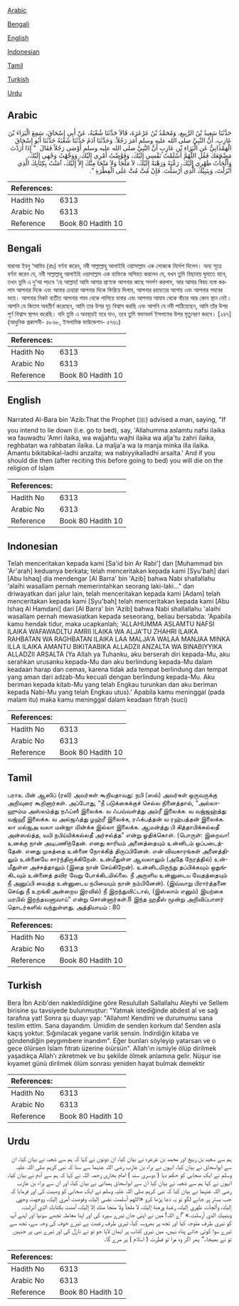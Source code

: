 [Arabic](#arabic)

[Bengali](#bengali)

[English](#english)

[Indonesian](#indonesian)

[Tamil](#tamil)

[Turkish](#turkish)

[Urdu](#urdu)

## Arabic


<div dir="rtl" lang="ar" style={{fontSize:'larger',backgroundColor:'#f8f9fa',padding:20}}>
حَدَّثَنَا سَعِيدُ بْنُ الرَّبِيعِ، وَمُحَمَّدُ بْنُ عَرْعَرَةَ، قَالاَ حَدَّثَنَا شُعْبَةُ، عَنْ أَبِي إِسْحَاقَ، سَمِعَ الْبَرَاءَ بْنَ عَازِبٍ، أَنَّ النَّبِيَّ صلى الله عليه وسلم أَمَرَ رَجُلاً‏.‏ وَحَدَّثَنَا آدَمُ حَدَّثَنَا شُعْبَةُ حَدَّثَنَا أَبُو إِسْحَاقَ الْهَمْدَانِيُّ عَنِ الْبَرَاءِ بْنِ عَازِبٍ أَنَّ النَّبِيَّ صلى الله عليه وسلم أَوْصَى رَجُلاً فَقَالَ ‏ "‏ إِذَا أَرَدْتَ مَضْجَعَكَ فَقُلِ اللَّهُمَّ أَسْلَمْتُ نَفْسِي إِلَيْكَ، وَفَوَّضْتُ أَمْرِي إِلَيْكَ، وَوَجَّهْتُ وَجْهِي إِلَيْكَ، وَأَلْجَأْتُ ظَهْرِي إِلَيْكَ، رَغْبَةً وَرَهْبَةً إِلَيْكَ، لاَ مَلْجَأَ وَلاَ مَنْجَا مِنْكَ إِلاَّ إِلَيْكَ، آمَنْتُ بِكِتَابِكَ الَّذِي أَنْزَلْتَ، وَبِنَبِيِّكَ الَّذِي أَرْسَلْتَ‏.‏ فَإِنْ مُتَّ مُتَّ عَلَى الْفِطْرَةِ ‏"‏‏.‏
</div>
<div style={{backgroundColor:'#f8f9fa',padding:20, marginBottom: 10}}><table> <thead> <tr> <th>References:</th> <th></th> </tr> </thead> <tbody><tr><td>Hadith No</td><td>6313</td></tr><tr><td>Arabic No</td><td>6313</td></tr><tr><td>Reference</td><td>Book 80 Hadith 10</td></tr></tbody></table></div>

## Bengali


<div dir="ltr" lang="bn" style={{fontSize:'larger',backgroundColor:'#f8f9fa',padding:20}}>
বারাআ ইবনু ‘আযিব (রাঃ) বর্ণনা করেন, নবী সাল্লাল্লাহু আলাইহি ওয়াসাল্লাম এক লোককে নির্দেশ দিলেন। অন্য সূত্রে বর্ণনা করেন যে, নবী সাল্লাল্লাহু আলাইহি ওয়াসাল্লাম এক ব্যক্তিকে অসিয়ত করলেন যে, যখন তুমি বিছানায় ঘুমাতে যাবে, তখন তুমি এ দু‘আ পড়বে ‘হে আল্লাহ! আমি আমার প্রাণকে আপনার কাছে সমর্পণ করলাম, আর আমার বিষয় ন্যস্ত করলাম আপনার দিকে এবং আমার চেহারা আপনার দিকে ফিরিয়ে দিলাম, আপনার রহমতের আশায় এবং আপনার গযবের ভয়ে। আপনার নিকট ব্যতীত আপনার গযব থেকে পালিয়ে যাবার এবং আপনার আযাব থেকে বাঁচার আর কোন স্থান নেই। আপনি যে কিতাব অবতীর্ণ করেছেন, আমি তার উপর দৃঢ় বিশ্বাস করছি এবং আপনি যে নবী পাঠিয়েছেন, আমি তাঁর উপর পূর্ণ বিশ্বাস স্থাপন করেছি। যদি তুমি এ অবস্থায়ই মরে যাও, তবে তুমি স্বভাবধর্ম ইসলামের উপর মৃত্যুবরণ করবে। [২৪৭] (আধুনিক প্রকাশনী- ৫৮৬৮, ইসলামিক ফাউন্ডেশন- ৫৭৬১)
</div>
<div style={{backgroundColor:'#f8f9fa',padding:20, marginBottom: 10}}><table> <thead> <tr> <th>References:</th> <th></th> </tr> </thead> <tbody><tr><td>Hadith No</td><td>6313</td></tr><tr><td>Arabic No</td><td>6313</td></tr><tr><td>Reference</td><td>Book 80 Hadith 10</td></tr></tbody></table></div>

## English


<div dir="ltr" lang="en" style={{fontSize:'larger',backgroundColor:'#f8f9fa',padding:20}}>
Narrated Al-Bara bin 'Azib:That the Prophet (ﷺ) advised a man, saying, "If you intend to lie down (i.e. go to bed), say, 'Allahumma aslamtu nafsi ilaika wa fauwadtu 'Amri ilaika, wa wajjahtu wajhi ilaika wa alja'tu zahri ilaika, reghbatan wa rahbatan ilaika. La malja'a wa la manja minka illa ilaika. Amantu bikitabikal-ladhi anzalta; wa nabiyyikalladhi arsalta.' And if you should die then (after reciting this before going to bed) you will die on the religion of Islam
</div>
<div style={{backgroundColor:'#f8f9fa',padding:20, marginBottom: 10}}><table> <thead> <tr> <th>References:</th> <th></th> </tr> </thead> <tbody><tr><td>Hadith No</td><td>6313</td></tr><tr><td>Arabic No</td><td>6313</td></tr><tr><td>Reference</td><td>Book 80 Hadith 10</td></tr></tbody></table></div>

## Indonesian


<div dir="ltr" lang="id" style={{fontSize:'larger',backgroundColor:'#f8f9fa',padding:20}}>
Telah menceritakan kepada kami [Sa'id bin Ar Rabi'] dan [Muhammad bin 'Ar'arah] keduanya berkata; telah menceritakan kepada kami [Syu'bah] dari [Abu Ishaq] dia mendengar [Al Barra' bin 'Azib] bahwa Nabi shallallahu 'alaihi wasallam pernah memerintahkan seorang laki-laki…" dan driwayatkan dari jalur lain, telah menceritakan kepada kami [Adam] telah menceritakan kepada kami [Syu'bah] telah menceritakan kepada kami [Abu Ishaq Al Hamdani] dari [Al Barra' bin 'Azib] bahwa Nabi shallallahu 'alaihi wasallam pernah mewasiatkan kepada seseorang, beliau bersabda: 'Apabila kamu hendak tidur, maka ucapkanlah; 'ALLAHUMMA ASLAMTU NAFSI ILAIKA WAFAWADLTU AMRII ILAIKA WA ALJA'TU ZHAHRI ILAIKA RAHBATAN WA RAGHBATAN ILAIKA LAA MALJA'A WALAA MANJAA MINKA ILLA ILAIKA AMANTU BIKITAABIKA ALLADZII ANZALTA WA BINABIYYIKA ALLADZII ARSALTA (Ya AIlah ya Tuhanku, aku berserah diri kepada-Mu, aku serahkan urusanku kepada-Mu dan aku berlindung kepada-Mu dalam keadaan harap dan cemas, karena tidak ada tempat berlindung dan tempat yang aman dari adzab-Mu kecuali dengan berlindung kepada-Mu. Aku beriman kepada kitab-Mu yang telah Engkau turunkan dan aku beriman kepada Nabi-Mu yang telah Engkau utus).' Apabila kamu meninggal (pada malam itu) maka kamu meninggal dalam keadaan fitrah (suci)
</div>
<div style={{backgroundColor:'#f8f9fa',padding:20, marginBottom: 10}}><table> <thead> <tr> <th>References:</th> <th></th> </tr> </thead> <tbody><tr><td>Hadith No</td><td>6313</td></tr><tr><td>Arabic No</td><td>6313</td></tr><tr><td>Reference</td><td>Book 80 Hadith 10</td></tr></tbody></table></div>

## Tamil


<div dir="ltr" lang="ta" style={{fontSize:'larger',backgroundColor:'#f8f9fa',padding:20}}>
பராஉ பின் ஆஸிப் (ரலி) அவர்கள் கூறியதாவது: நபி (ஸல்) அவர்கள் ஒருவருக்கு அறிவுரை கூறினார்கள். அப்போது, “நீ படுக்கைக்குச் செல்ல நினைத்தால், “அல்லாஹும்ம அஸ்லம்த்து நஃப்ஸீ இலைக்க. வ ஃபவ்வள்த்து அம்ரீ இலைக்க. வ வஜ்ஜஹ்த்து வஜ்ஹீ இலைக்க. வ அல்ஜஃத்து ழஹ்ரீ இலைக்க, ரஃக்பத்தன் வ ரஹ்பத்தன் இலைக்க. லா மல்ஜஅ வலா மன்ஜா மின்க்க இல்லா இலைக்க. ஆமன்த்து பி கித்தாபிக்கல்லதீ அன்ஸல்த்த, வபி நபிய்யிக்கல்லதீ அர்சல்த்த” என்று ஓதிக்கொள். (பொருள்: இறைவா! உனக்கு நான் அடிபணிந்தேன். எனது காரியம் அனைத்தையும் உன்னிடம் ஒப்படைத்தேன். எனது முகத்தை உன்னை நோக்கித் திருப்பினேன். என் விவகாரங்கள் அனைத்திலும் உன்னையே சார்ந்திருக்கிறேன். உன்மீதுள்ள ஆவலாலும் (அதே நேரத்தில்) உன்மீதுள்ள அச்சத்தாலும் (இதை நான் செய்கிறேன்). உன்னிடமிருந்து தப்பிக்கவும் ஒதுங்கிடவும் உன்னைத் தவிர வேறு போக்கிடமில்லை. நீ அருளிய உன்னுடைய வேதத்தையும் நீ அனுப்பி வைத்த உன்னுடைய நபியையும் நான் நம்பினேன்). (இவ்வாறு பிரார்த்தனை செய்து நீ உறங்கி அன்றைய இரவில்) நீ இறந்துவிட்டால், (இஸ்லாம் எனும்) இயற்கை மரபில் இறந்தவனாவாய்” என்று சொன்னார்கள்.8 இந்த ஹதீஸ் மூன்று அறிவிப்பாளர் தொடர்களில் வந்துள்ளது. அத்தியாயம் : 80
</div>
<div style={{backgroundColor:'#f8f9fa',padding:20, marginBottom: 10}}><table> <thead> <tr> <th>References:</th> <th></th> </tr> </thead> <tbody><tr><td>Hadith No</td><td>6313</td></tr><tr><td>Arabic No</td><td>6313</td></tr><tr><td>Reference</td><td>Book 80 Hadith 10</td></tr></tbody></table></div>

## Turkish


<div dir="ltr" lang="tr" style={{fontSize:'larger',backgroundColor:'#f8f9fa',padding:20}}>
Bera İbn Azib'den nakledildiğine göre Resulullah Sallallahu Aleyhi ve Sellem birisine şu tavsiyede bulunmuştur: "Yatmak istediğinde abdest al ve sağ tarafına yat! Sonra şu duayı yap: "Allahım! Kendimi ve durumumu sana teslim ettim. Sana dayandım. Ümidim de senden korkum da! Senden asla kaçış yoktur. Sığınılacak yegane varlık sensin. İndirdiğin kitaba ve göndendiğin peygımıbere inandım". Eğer bunları söyleyip yatarsan ve o gece ölürsen İslam fıtratı üzerine öıürsün". Allah'ın ismiyle ölüp dirilmek yaşadıkça Allah'ı zikretmek ve bu şekilde ölmek anlamına gelir. Nüşur ise kıyamet günü dirilmek ölüm sonrası yeniden hayat bulmak demektir
</div>
<div style={{backgroundColor:'#f8f9fa',padding:20, marginBottom: 10}}><table> <thead> <tr> <th>References:</th> <th></th> </tr> </thead> <tbody><tr><td>Hadith No</td><td>6313</td></tr><tr><td>Arabic No</td><td>6313</td></tr><tr><td>Reference</td><td>Book 80 Hadith 10</td></tr></tbody></table></div>

## Urdu


<div dir="rtl" lang="ur" style={{fontSize:'larger',backgroundColor:'#f8f9fa',padding:20}}>
ہم سے سعید بن ربیع اور محمد بن عرعرہ نے بیان کیا، ان دونوں نے کہا کہ ہم سے شعبہ نے بیان کیا، ان سے ابواسحاق نے بیان کیا، انہوں نے براء بن عازب رضی اللہ عنہما سے سنا کہ نبی کریم صلی اللہ علیہ وسلم نے ایک صحابی کو حکم دیا ( دوسری سند ) امام بخاری رحمہ اللہ نے کہا کہ ہم سے آدم نے بیان کیا، انہوں نے کہا ہم سے شعبہ نے بیان کیا ان سے ابواسحاق ہمدانی نے بیان کیا، اور ان سے براء بن عازب رضی اللہ عنہما نے بیان کیا کہ نبی کریم صلی اللہ علیہ وسلم نے ایک صحابی کو وصیت کی اور فرمایا کہ جب بستر پر جانے لگو تو یہ دعا پڑھا کرو «اللهم أسلمت نفسي إليك،‏‏‏‏ وفوضت أمري إليك،‏‏‏‏ ووجهت وجهي إليك،‏‏‏‏ وألجأت ظهري إليك،‏‏‏‏ رغبة ورهبة إليك،‏‏‏‏ لا ملجأ ولا منجا منك إلا إليك،‏‏‏‏ آمنت بكتابك الذي أنزلت،‏‏‏‏ وبنبيك الذي أرسلت‏.‏» ”اے اللہ! میں نے اپنی جان تیرے سپرد کی اور اپنا معاملہ تجھے سونپا اور اپنے آپ کو تیری طرف متوجہ کیا اور تجھ پر بھروسہ کیا، تیری طرف رغبت ہے تیرے خوف کی وجہ سے، تجھ سے تیرے سوا کوئی جائے پناہ نہیں، میں تیری کتاب پر ایمان لایا جو تو نے نازل کی اور تیرے نبی پر جنہیں تو نے بھیجا۔“ پھر اگر وہ مرا تو فطرت ( اسلام ) پر مرے گا۔
</div>
<div style={{backgroundColor:'#f8f9fa',padding:20, marginBottom: 10}}><table> <thead> <tr> <th>References:</th> <th></th> </tr> </thead> <tbody><tr><td>Hadith No</td><td>6313</td></tr><tr><td>Arabic No</td><td>6313</td></tr><tr><td>Reference</td><td>Book 80 Hadith 10</td></tr></tbody></table></div>